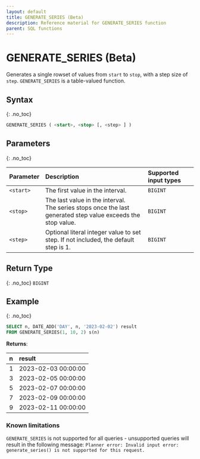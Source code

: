```yaml
---
layout: default
title: GENERATE_SERIES (Beta)
description: Reference material for GENERATE_SERIES function
parent: SQL functions
---
```


# GENERATE_SERIES (Beta)
Generates a single rowset of values from `start` to `stop`, with a step size of `step`. `GENERATE_SERIES` is a table-valued function. 

## Syntax
{: .no_toc}

```sql
GENERATE_SERIES ( <start>, <stop> [, <step> ] )
```

## Parameters
{: .no_toc}

| Parameter | Description |Supported input types |
| :--------- |:------------ |:--------- |
| `<start>`  | The first value in the interval. | `BIGINT` |
| `<stop>` | The last value in the interval. <br/>The series stops once the last generated step value exceeds the stop value. |  `BIGINT` |
| `<step>` | Optional literal integer value to set step. If not included, the default step is 1. | `BIGINT` |


## Return Type
{: .no_toc}
`BIGINT`


## Example
{: .no_toc}


```sql
SELECT n, DATE_ADD('DAY', n, '2023-02-02') result 
FROM GENERATE_SERIES(1, 10, 2) s(n)
```

**Returns**:

| n | result |
| :--- | :--- |
| 1 | 2023-02-03 00:00:00 |
| 3 | 2023-02-05 00:00:00 |
| 5 | 2023-02-07 00:00:00 |
| 7 | 2023-02-09 00:00:00 |
| 9 | 2023-02-11 00:00:00 |

### Known limitations

`GENERATE_SERIES` is not supported for all queries - unsupported queries will result in the following message: 
`Planner error: Invalid input error: generate_series() is not supported for this request.`
